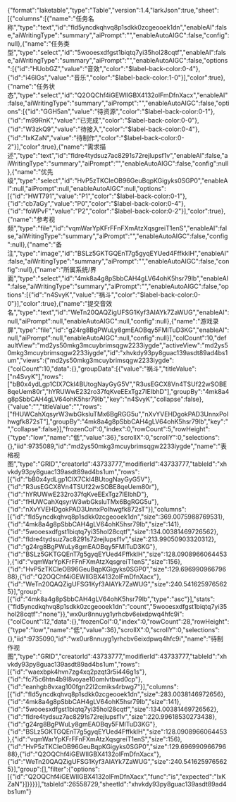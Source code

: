 {"format":"laketable","type":"Table","version":1.4,"larkJson":true,"sheet":[{"columns":[{"name":"任务名称","type":"text","id":"fld5yncdkqhvq8p1sdkk0zcgeooek1dn","enableAI":false,"aiWritingType":"summary","aiPrompt":"","enableAutoAIGC":false,"config":null},{"name":"任务类型","type":"select","id":"5wooesxdfgst1biqtq7yi35hol28cqtf","enableAI":false,"aiWritingType":"summary","aiPrompt":"","enableAutoAIGC":false,"options":[{"id":"HUobGZ","value":"音效","color":"$label-back-color:0-4"},{"id":"i46lGs","value":"音乐","color":"$label-back-color:1-0"}],"color":true},{"name":"任务状态","type":"select","id":"Q2OQChf4iGEWIlGBX4132olFmDfnXacx","enableAI":false,"aiWritingType":"summary","aiPrompt":"","enableAutoAIGC":false,"options":[{"id":"GGH5an","value":"待资源","color":"$label-back-color:0-1"},{"id":"m99RnK","value":"已完成","color":"$label-back-color:0-0"},{"id":"W3zkQ9","value":"待接入","color":"$label-back-color:0-4"},{"id":"IxKZaN","value":"待制作","color":"$label-back-color:0-2"}],"color":true},{"name":"需求描述","type":"text","id":"fldre4tydsuz7ac8291s72rejlupsf1v","enableAI":false,"aiWritingType":"summary","aiPrompt":"","enableAutoAIGC":false,"config":null},{"name":"优先级","type":"select","id":"HvP5zTKCIeOB96GeuBqpKGigyks0SGP0","enableAI":null,"aiPrompt":null,"enableAutoAIGC":null,"options":[{"id":"HWT791","value":"P1","color":"$label-back-color:0-1"},{"id":"cb7aGy","value":"P0","color":"$label-back-color:0-4"},{"id":"foWPvF","value":"P2","color":"$label-back-color:0-2"}],"color":true},{"name":"参考视频","type":"file","id":"vqmWarYpKFrFFnFXmAtzXqsgreiT1enS","enableAI":false,"aiWritingType":"summary","aiPrompt":"","enableAutoAIGC":false,"config":null},{"name":"备注","type":"image","id":"BSLz5GKTGQEnT7g5gyqEYUed4FffkklH","enableAI":false,"aiWritingType":"summary","aiPrompt":"","enableAutoAIGC":false,"config":null},{"name":"所属系统/界面","type":"select","id":"4mk8a4g8pSbbCAH4gLV64ohK5hsr79lb","enableAI":false,"aiWritingType":"summary","aiPrompt":"","enableAutoAIGC":false,"options":[{"id":"n4SvyK","value":"祸斗","color":"$label-back-color:0-0"}],"color":true},{"name":"提交音效名","type":"text","id":"WeTn20QAQZigUFSG1Kyf3AIAYk7ZaWUG","enableAI":null,"aiPrompt":null,"enableAutoAIGC":null,"config":null},{"name":"游戏录屏","type":"file","id":"g24rg8BgPWuLy8gmEAOBqy5FMlTuD3KG","enableAI":null,"aiPrompt":null,"enableAutoAIGC":null,"config":null}],"colCount":10,"defaultView":"md2ys50mkg3mcuybrimsqgw2233iygde","activeView":"md2ys50mkg3mcuybrimsqgw2233iygde","id":"xhvkdy93py8guac139asdt89ad4bs1um","views":{"md2ys50mkg3mcuybrimsqgw2233iygde":{"colCount":10,"data":{},"groupData":[{"value":"祸斗","titleValue":["n4SvyK"],"rows":["bB0x4ydLgp1CIX7Ckl4BUtogNayGyG5V","R3usEGCX8Vn4TSUf22wSOBE8qeUem80r","hYRUWwE232ro37fqKveEExTgz7IEIbhD"],"groupBy":"4mk8a4g8pSbbCAH4gLV64ohK5hsr79lb","key":"n4SvyK","collapse":false},{"value":"","titleValue":"","rows":["fHUWCahXqsyrW3wbGksluTMx6BgRGG5u","nXvYVEHDgokPAD3UnnxPoIhwgfk872sT"],"groupBy":"4mk8a4g8pSbbCAH4gLV64ohK5hsr79lb","key":"","collapse":false}],"frozenCol":0,"index":0,"rowCount":5,"rowHeight":{"type":"low","name":"低","value":36},"scrollX":0,"scrollY":0,"selections":{},"iid":9735089,"id":"md2ys50mkg3mcuybrimsqgw2233iygde","name":"表格视图","type":"GRID","creatorId":43733777,"modifierId":43733777,"tableId":"xhvkdy93py8guac139asdt89ad4bs1um","rows":[{"id":"bB0x4ydLgp1CIX7Ckl4BUtogNayGyG5V"},{"id":"R3usEGCX8Vn4TSUf22wSOBE8qeUem80r"},{"id":"hYRUWwE232ro37fqKveEExTgz7IEIbhD"},{"id":"fHUWCahXqsyrW3wbGksluTMx6BgRGG5u"},{"id":"nXvYVEHDgokPAD3UnnxPoIhwgfk872sT"}],"columns":[{"id":"fld5yncdkqhvq8p1sdkk0zcgeooek1dn","size":369.0075988769531},{"id":"4mk8a4g8pSbbCAH4gLV64ohK5hsr79lb","size":141},{"id":"5wooesxdfgst1biqtq7yi35hol28cqtf","size":134.00381469726562},{"id":"fldre4tydsuz7ac8291s72rejlupsf1v","size":213.99050903320312},{"id":"g24rg8BgPWuLy8gmEAOBqy5FMlTuD3KG"},{"id":"BSLz5GKTGQEnT7g5gyqEYUed4FffkklH","size":128.0908966064453},{"id":"vqmWarYpKFrFFnFXmAtzXqsgreiT1enS","size":156},{"id":"HvP5zTKCIeOB96GeuBqpKGigyks0SGP0","size":129.69699096679688},{"id":"Q2OQChf4iGEWIlGBX4132olFmDfnXacx"},{"id":"WeTn20QAQZigUFSG1Kyf3AIAYk7ZaWUG","size":240.5416259765625}],"group":[{"id":"4mk8a4g8pSbbCAH4gLV64ohK5hsr79lb","type":"asc"}],"stats":{"fld5yncdkqhvq8p1sdkk0zcgeooek1dn":"count","5wooesxdfgst1biqtq7yi35hol28cqtf":"none"}},"wx0ur8nnuyg1yrhcbv6eixdpwq4hfc9i":{"colCount":12,"data":{},"frozenCol":0,"index":0,"rowCount":28,"rowHeight":{"type":"low","name":"低","value":36},"scrollX":0,"scrollY":0,"selections":{},"iid":9735090,"id":"wx0ur8nnuyg1yrhcbv6eixdpwq4hfc9i","name":"待制作视图","type":"GRID","creatorId":43733777,"modifierId":43733777,"tableId":"xhvkdy93py8guac139asdt89ad4bs1um","rows":[{"id":"waexbpk4hvn7zg4xq2pzqt3r5i446g1s"},{"id":"fc75c6htn4b9l8voyae10omlvtbwd0cp"},{"id":"eanhgb8vxag100fgn22l2cmiks4rbwg7"}],"columns":[{"id":"fld5yncdkqhvq8p1sdkk0zcgeooek1dn","size":283.0038146972656},{"id":"4mk8a4g8pSbbCAH4gLV64ohK5hsr79lb","size":141},{"id":"5wooesxdfgst1biqtq7yi35hol28cqtf","size":134.00381469726562},{"id":"fldre4tydsuz7ac8291s72rejlupsf1v","size":220.99618530273438},{"id":"g24rg8BgPWuLy8gmEAOBqy5FMlTuD3KG"},{"id":"BSLz5GKTGQEnT7g5gyqEYUed4FffkklH","size":128.0908966064453},{"id":"vqmWarYpKFrFFnFXmAtzXqsgreiT1enS","size":156},{"id":"HvP5zTKCIeOB96GeuBqpKGigyks0SGP0","size":129.69699096679688},{"id":"Q2OQChf4iGEWIlGBX4132olFmDfnXacx"},{"id":"WeTn20QAQZigUFSG1Kyf3AIAYk7ZaWUG","size":240.5416259765625}],"group":[],"filter":{"options":[{"id":"Q2OQChf4iGEWIlGBX4132olFmDfnXacx","func":"is","expected":"IxKZaN"}]}}}}],"tableId":26558729,"sheetId":"xhvkdy93py8guac139asdt89ad4bs1um"}